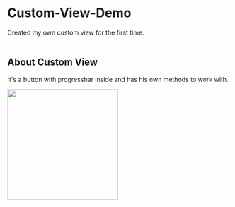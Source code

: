 # Custom-View-Demo
Created my own custom view for the first time.
</br></br>
## About Custom View
It's a button with progressbar inside and has his own methods to work with.

<img src="https://user-images.githubusercontent.com/118615919/210235639-cd17996c-89fd-4d49-8a80-9c73509f67bc.gif" width="250">
